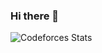 ### Hi there 👋

![Codeforces Stats](https://codeforces-readme-stats.vercel.app/api/card?username=SarkarAniruddha)


